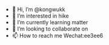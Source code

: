 - 👋 Hi, I’m @kongwukk
- 👀 I’m interested in hike
- 🌱 I’m currently learning matter
- 💞️ I’m looking to collaborate on 
- 📫 How to reach me Wechat:ee3ee6

<!---
kongwukk/kongwukk is a ✨ special ✨ repository because its `README.md` (this file) appears on your GitHub profile.
You can click the Preview link to take a look at your changes.
--->
